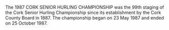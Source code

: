 The 1987 CORK SENIOR HURLING CHAMPIONSHIP was the 99th staging of the Cork Senior Hurling Championship since its establishment by the Cork County Board in 1887. The championship began on 23 May 1987 and ended on 25 October 1987.
